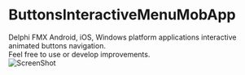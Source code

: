 # ButtonsInteractiveMenuMobApp
Delphi FMX Android, iOS, Windows platform applications interactive animated buttons navigation.<br />
Feel free to use or develop improvements.<br />
![ScreenShot](https://github.com/merabchik/ButtonsInteractiveMenuMobApp/blob/master/Screenshot/InteractiveMenu.gif)
